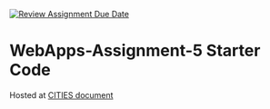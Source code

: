 [![Review Assignment Due Date](https://classroom.github.com/assets/deadline-readme-button-24ddc0f5d75046c5622901739e7c5dd533143b0c8e959d652212380cedb1ea36.svg)](https://classroom.github.com/a/7kKA03Up)
# WebApps-Assignment-5 Starter Code
Hosted at  [CITIES document](https://44-563-webapps-f23.github.io/44563-webapps-f23-assignment5-saipriyajetti/cities.html)